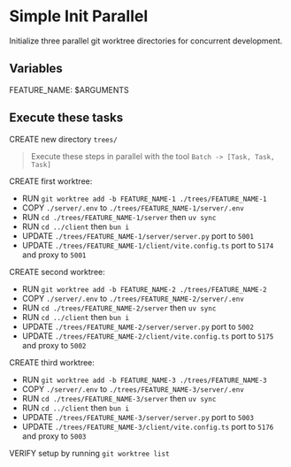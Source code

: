 # Simple Init Parallel

Initialize three parallel git worktree directories for concurrent development.

## Variables
FEATURE_NAME: $ARGUMENTS

## Execute these tasks

CREATE new directory `trees/`

> Execute these steps in parallel with the tool `Batch -> [Task, Task, Task]`

CREATE first worktree:
- RUN `git worktree add -b FEATURE_NAME-1 ./trees/FEATURE_NAME-1`
- COPY `./server/.env` to `./trees/FEATURE_NAME-1/server/.env`
- RUN `cd ./trees/FEATURE_NAME-1/server` then `uv sync`
- RUN `cd ../client` then `bun i`
- UPDATE `./trees/FEATURE_NAME-1/server/server.py` port to `5001`
- UPDATE `./trees/FEATURE_NAME-1/client/vite.config.ts` port to `5174` and proxy to `5001`

CREATE second worktree:
- RUN `git worktree add -b FEATURE_NAME-2 ./trees/FEATURE_NAME-2`
- COPY `./server/.env` to `./trees/FEATURE_NAME-2/server/.env`
- RUN `cd ./trees/FEATURE_NAME-2/server` then `uv sync`
- RUN `cd ../client` then `bun i`
- UPDATE `./trees/FEATURE_NAME-2/server/server.py` port to `5002`
- UPDATE `./trees/FEATURE_NAME-2/client/vite.config.ts` port to `5175` and proxy to `5002`

CREATE third worktree:
- RUN `git worktree add -b FEATURE_NAME-3 ./trees/FEATURE_NAME-3`
- COPY `./server/.env` to `./trees/FEATURE_NAME-3/server/.env`
- RUN `cd ./trees/FEATURE_NAME-3/server` then `uv sync`
- RUN `cd ../client` then `bun i`
- UPDATE `./trees/FEATURE_NAME-3/server/server.py` port to `5003`
- UPDATE `./trees/FEATURE_NAME-3/client/vite.config.ts` port to `5176` and proxy to `5003`

VERIFY setup by running `git worktree list`